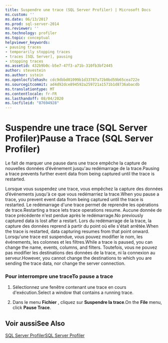```yaml
---
title: Suspendre une trace (SQL Server Profiler) | Microsoft Docs
ms.custom: ''
ms.date: 06/13/2017
ms.prod: sql-server-2014
ms.reviewer: ''
ms.technology: profiler
ms.topic: conceptual
helpviewer_keywords:
- pausing traces
- temporarily stopping traces
- traces [SQL Server], pausing
- stopping traces
ms.assetid: 432b9b0c-b5e7-47f3-a71b-310fb3bf2445
author: stevestein
ms.author: sstein
ms.openlocfilehash: cdc9dbbd01099b1d33787a72b0bd59b65cea722e
ms.sourcegitcommit: ad4d92dce894592a259721a1571b1d8736abacdb
ms.translationtype: MT
ms.contentlocale: fr-FR
ms.lasthandoff: 08/04/2020
ms.locfileid: "87694928"
---
```

# <a name="pause-a-trace-sql-server-profiler"></a><span data-ttu-id="e8a7b-102">Suspendre une trace (SQL Server Profiler)</span><span class="sxs-lookup"><span data-stu-id="e8a7b-102">Pause a Trace (SQL Server Profiler)</span></span>
  <span data-ttu-id="e8a7b-103">Le fait de marquer une pause dans une trace empêche la capture de nouvelles données d’événement jusqu'au redémarrage de la trace.</span><span class="sxs-lookup"><span data-stu-id="e8a7b-103">Pausing a trace prevents further event data from being captured until the trace is restarted.</span></span>  
  
 <span data-ttu-id="e8a7b-104">Lorsque vous suspendez une trace, vous empêchez  la capture des données d’événements jusqu'à ce que vous redémarriez la trace.</span><span class="sxs-lookup"><span data-stu-id="e8a7b-104">When you pause a trace, you prevent event data from being captured until the trace is restarted.</span></span> <span data-ttu-id="e8a7b-105">Le redémarrage d'une trace permet de reprendre les opérations de trace.</span><span class="sxs-lookup"><span data-stu-id="e8a7b-105">Restarting a trace lets trace operations resume.</span></span> <span data-ttu-id="e8a7b-106">Aucune donnée de trace précédente n'est perdue après le redémarrage.</span><span class="sxs-lookup"><span data-stu-id="e8a7b-106">No previously captured data is lost after a restart.</span></span> <span data-ttu-id="e8a7b-107">Lors du redémarrage de la trace, la capture des données reprend à partir du point où elle s'était arrêtée.</span><span class="sxs-lookup"><span data-stu-id="e8a7b-107">When the trace is restarted, data capturing resumes from that point onward.</span></span> <span data-ttu-id="e8a7b-108">Lorsqu'une trace est suspendue, vous pouvez modifier le nom, les événements, les colonnes et les filtres.</span><span class="sxs-lookup"><span data-stu-id="e8a7b-108">While a trace is paused, you can change the name, events, columns, and filters.</span></span> <span data-ttu-id="e8a7b-109">Toutefois, vous ne pouvez pas modifier les destinations des données de la trace, ni la connexion au serveur.</span><span class="sxs-lookup"><span data-stu-id="e8a7b-109">However, you cannot change the destinations to which you are sending the trace data, nor change the server connection.</span></span>  
  
### <a name="to-pause-a-trace"></a><span data-ttu-id="e8a7b-110">Pour interrompre une trace</span><span class="sxs-lookup"><span data-stu-id="e8a7b-110">To pause a trace</span></span>  
  
1.  <span data-ttu-id="e8a7b-111">Sélectionnez une fenêtre contenant une trace en cours d'exécution.</span><span class="sxs-lookup"><span data-stu-id="e8a7b-111">Select a window that contains a running trace.</span></span>  
  
2.  <span data-ttu-id="e8a7b-112">Dans le menu **Fichier** , cliquez sur **Suspendre la trace**.</span><span class="sxs-lookup"><span data-stu-id="e8a7b-112">On the **File** menu, click **Pause Trace**.</span></span>  
  
## <a name="see-also"></a><span data-ttu-id="e8a7b-113">Voir aussi</span><span class="sxs-lookup"><span data-stu-id="e8a7b-113">See Also</span></span>  
 [<span data-ttu-id="e8a7b-114">SQL Server Profiler</span><span class="sxs-lookup"><span data-stu-id="e8a7b-114">SQL Server Profiler</span></span>](sql-server-profiler.md)  
  
  
